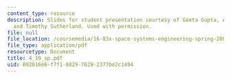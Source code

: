 ```yaml
---
content_type: resource
description: Slides for student presentation courtesy of Geeta Gupta, Amy Schonsheck,
  and Timothy Sutherland. Used with permission.
file: null
file_location: /coursemedia/16-83x-space-systems-engineering-spring-2002-spring-2003/892016e6f7f1882976292377be2c1494_4_19_sp.pdf
file_type: application/pdf
resourcetype: Document
title: 4_19_sp.pdf
uid: 892016e6-f7f1-8829-7629-2377be2c1494
---
```

